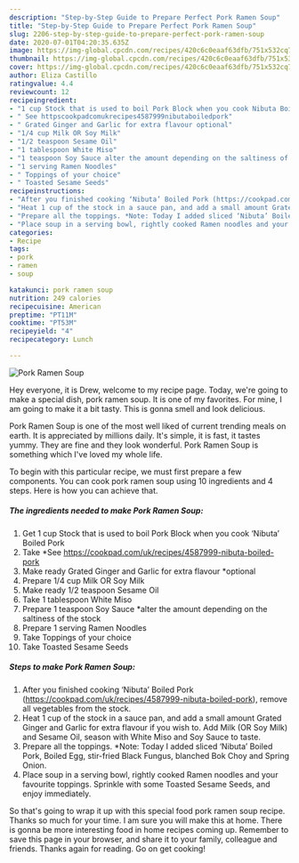 ```yaml
---
description: "Step-by-Step Guide to Prepare Perfect Pork Ramen Soup"
title: "Step-by-Step Guide to Prepare Perfect Pork Ramen Soup"
slug: 2206-step-by-step-guide-to-prepare-perfect-pork-ramen-soup
date: 2020-07-01T04:20:35.635Z
image: https://img-global.cpcdn.com/recipes/420c6c0eaaf63dfb/751x532cq70/pork-ramen-soup-recipe-main-photo.jpg
thumbnail: https://img-global.cpcdn.com/recipes/420c6c0eaaf63dfb/751x532cq70/pork-ramen-soup-recipe-main-photo.jpg
cover: https://img-global.cpcdn.com/recipes/420c6c0eaaf63dfb/751x532cq70/pork-ramen-soup-recipe-main-photo.jpg
author: Eliza Castillo
ratingvalue: 4.4
reviewcount: 12
recipeingredient:
- "1 cup Stock that is used to boil Pork Block when you cook Nibuta Boiled Pork"
- " See httpscookpadcomukrecipes4587999nibutaboiledpork"
- " Grated Ginger and Garlic for extra flavour optional"
- "1/4 cup Milk OR Soy Milk"
- "1/2 teaspoon Sesame Oil"
- "1 tablespoon White Miso"
- "1 teaspoon Soy Sauce alter the amount depending on the saltiness of the stock"
- "1 serving Ramen Noodles"
- " Toppings of your choice"
- " Toasted Sesame Seeds"
recipeinstructions:
- "After you finished cooking ‘Nibuta’ Boiled Pork (https://cookpad.com/uk/recipes/4587999-nibuta-boiled-pork), remove all vegetables from the stock."
- "Heat 1 cup of the stock in a sauce pan, and add a small amount Grated Ginger and Garlic for extra flavour if you wish to. Add Milk (OR Soy Milk) and Sesame Oil, season with White Miso and Soy Sauce to taste."
- "Prepare all the toppings. *Note: Today I added sliced ‘Nibuta’ Boiled Pork, Boiled Egg, stir-fried Black Fungus, blanched Bok Choy and Spring Onion."
- "Place soup in a serving bowl, rightly cooked Ramen noodles and your favourite toppings. Sprinkle with some Toasted Sesame Seeds, and enjoy immediately."
categories:
- Recipe
tags:
- pork
- ramen
- soup

katakunci: pork ramen soup 
nutrition: 249 calories
recipecuisine: American
preptime: "PT11M"
cooktime: "PT53M"
recipeyield: "4"
recipecategory: Lunch

---
```



![Pork Ramen Soup](https://img-global.cpcdn.com/recipes/420c6c0eaaf63dfb/751x532cq70/pork-ramen-soup-recipe-main-photo.jpg)

Hey everyone, it is Drew, welcome to my recipe page. Today, we're going to make a special dish, pork ramen soup. It is one of my favorites. For mine, I am going to make it a bit tasty. This is gonna smell and look delicious.



Pork Ramen Soup is one of the most well liked of current trending meals on earth. It is appreciated by millions daily. It's simple, it is fast, it tastes yummy. They are fine and they look wonderful. Pork Ramen Soup is something which I've loved my whole life.


To begin with this particular recipe, we must first prepare a few components. You can cook pork ramen soup using 10 ingredients and 4 steps. Here is how you can achieve that.

<!--inarticleads1-->

##### The ingredients needed to make Pork Ramen Soup:

1. Get 1 cup Stock that is used to boil Pork Block when you cook ‘Nibuta’ Boiled Pork
1. Take  *See https://cookpad.com/uk/recipes/4587999-nibuta-boiled-pork
1. Make ready  Grated Ginger and Garlic for extra flavour *optional
1. Prepare 1/4 cup Milk OR Soy Milk
1. Make ready 1/2 teaspoon Sesame Oil
1. Take 1 tablespoon White Miso
1. Prepare 1 teaspoon Soy Sauce *alter the amount depending on the saltiness of the stock
1. Prepare 1 serving Ramen Noodles
1. Take  Toppings of your choice
1. Take  Toasted Sesame Seeds




<!--inarticleads2-->

##### Steps to make Pork Ramen Soup:

1. After you finished cooking ‘Nibuta’ Boiled Pork (https://cookpad.com/uk/recipes/4587999-nibuta-boiled-pork), remove all vegetables from the stock.
1. Heat 1 cup of the stock in a sauce pan, and add a small amount Grated Ginger and Garlic for extra flavour if you wish to. Add Milk (OR Soy Milk) and Sesame Oil, season with White Miso and Soy Sauce to taste.
1. Prepare all the toppings. *Note: Today I added sliced ‘Nibuta’ Boiled Pork, Boiled Egg, stir-fried Black Fungus, blanched Bok Choy and Spring Onion.
1. Place soup in a serving bowl, rightly cooked Ramen noodles and your favourite toppings. Sprinkle with some Toasted Sesame Seeds, and enjoy immediately.




So that's going to wrap it up with this special food pork ramen soup recipe. Thanks so much for your time. I am sure you will make this at home. There is gonna be more interesting food in home recipes coming up. Remember to save this page in your browser, and share it to your family, colleague and friends. Thanks again for reading. Go on get cooking!
